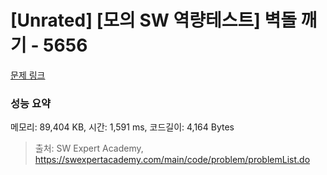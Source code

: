 # [Unrated] [모의 SW 역량테스트] 벽돌 깨기 - 5656 

[문제 링크](https://swexpertacademy.com/main/code/problem/problemDetail.do?contestProbId=AWXRQm6qfL0DFAUo) 

### 성능 요약

메모리: 89,404 KB, 시간: 1,591 ms, 코드길이: 4,164 Bytes



> 출처: SW Expert Academy, https://swexpertacademy.com/main/code/problem/problemList.do